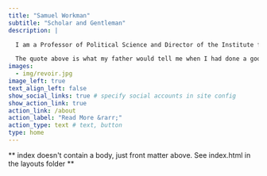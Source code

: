 ```yaml
---
title: "Samuel Workman"
subtitle: "Scholar and Gentleman"
description: |

  I am a Professor of Political Science and Director of the Institute for Policy Research and Public Affairs in the John D. 'Jay' Rockefeller School of Policy and Politics at West Virginia University. This is my personal home on the web. I am a native West Virginian and a connoisseur of nature, curated gardens, old things, and imbibing culture. Take a look around for thoughts, projects, data, or recipes. 

  The quote above is what my father would tell me when I had done a good deed or been helpful---*Thank you son. You are a scholar and a gentleman.* This is opposite the line in the Robert Burns poem, but we do it different in Appalachia. I have retained the theme's placeholder image to the left because it is everything that I hold dear - good friends, good food and drink, and great conversation.
images:
  - img/revoir.jpg
image_left: true
text_align_left: false
show_social_links: true # specify social accounts in site config
show_action_link: true
action_link: /about
action_label: "Read More &rarr;"
action_type: text # text, button
type: home
---
```


** index doesn't contain a body, just front matter above.
See index.html in the layouts folder **
